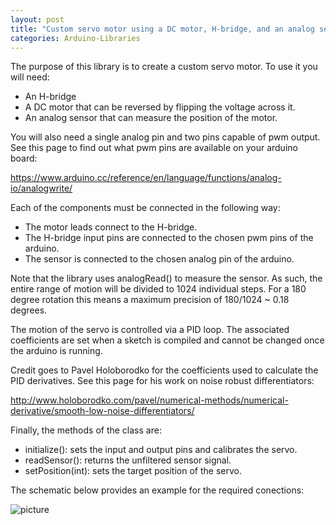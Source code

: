 ```yaml
---
layout: post
title: "Custom servo motor using a DC motor, H-bridge, and an analog sensor"
categories: Arduino-Libraries
---
```


The purpose of this library is to create a custom servo motor. To use it you will need:

- An H-bridge
- A DC motor that can be reversed by flipping the voltage across it.
- An analog sensor that can measure the position of the motor.
		
You will also need a single analog pin and two pins capable of pwm output. See this page 
to find out what pwm pins are available on your arduino board:

https://www.arduino.cc/reference/en/language/functions/analog-io/analogwrite/
	
Each of the components must be connected in the following way:

- The motor leads connect to the H-bridge.
- The H-bridge input pins are connected to the chosen pwm pins of the arduino.
- The sensor is connected to the chosen analog pin of the arduino.

Note that the library uses analogRead() to measure the sensor. As such, the entire range
of motion will be divided to 1024 individual steps. For a 180 degree rotation this means 
a maximum precision of 180/1024 ~ 0.18 degrees.  

The motion of the servo is controlled via a PID loop. The associated coefficients are set 
when a sketch is compiled and cannot be changed once the arduino is running.  

Credit goes to Pavel Holoborodko for the coefficients used to calculate the PID 
derivatives. See this page for his work on noise robust differentiators:

http://www.holoborodko.com/pavel/numerical-methods/numerical-derivative/smooth-low-noise-differentiators/

Finally, the methods of the class are:

- initialize(): sets the input and output pins and calibrates the servo.
- readSensor(): returns the unfiltered sensor signal.
- setPosition(int): sets the target position of the servo.

The schematic below provides an example for the required conections: 

![picture](DIY_servo_schem.png)
